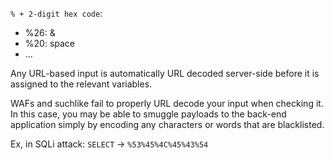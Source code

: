 `% + 2-digit hex code`:
- %26: &
- %20: space
- ...

Any URL-based input is automatically URL decoded server-side before it is assigned to the relevant variables. 

WAFs and suchlike fail to properly URL decode your input when checking it. In this case, you may be able to smuggle payloads to the back-end application simply by encoding any characters or words that are blacklisted.

Ex, in SQLi attack: `SELECT` -> `%53%45%4C%45%43%54`